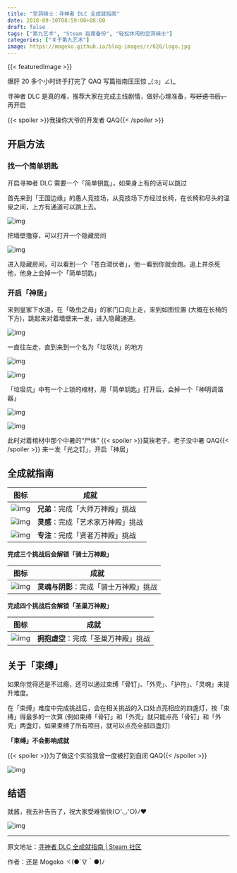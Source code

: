 ```yaml
---
title: "空洞骑士：寻神者 DLC 全成就指南"
date: 2018-09-30T08:59:00+08:00
draft: false
tags: ["第九艺术", "Steam 指南备份", "轻松休闲的空洞骑士"]
categories: ["关于第九艺术"]
image: https://mogeko.github.io/blog-images/r/020/logo.jpg
---
```


{{< featuredImage >}}

爆肝 20 多个小时终于打完了 QAQ
写篇指南压压惊 \_(:з」∠)\_

寻神者 DLC 是真的难，推荐大家在完成主线剧情，做好心理准备，~~写好遗书后，~~再开启

{{< spoiler >}}我操你大爷的开发者 QAQ{{< /spoiler >}}

<!-- more -->

## 开启方法

### 找一个简单钥匙

开启寻神者 DLC 需要一个「简单钥匙」，如果身上有的话可以跳过

首先来到「王国边缘」的愚人竞技场，从竞技场下方经过长椅，在长椅和尽头的温泉之间，上方有通道可以跳上去。

![img](https://steamuserimages-a.akamaihd.net/ugc/941706910127720802/3887766AB03FDE17ED254610E5333492A842F97D/)

把墙壁撸穿，可以打开一个隐藏房间

![img](https://steamuserimages-a.akamaihd.net/ugc/941706910127722487/ECB6722E2C094422AB7F31D3C51441479AB392B8/)

进入隐藏房间，可以看到一个「苍白潜伏者」，他一看到你就会跑。追上并杀死他，他身上会掉一个「简单钥匙」

### 开启「神居」

来到皇家下水道，在「吸虫之母」的家门口向上走，来到如图位置 (大概在长椅的下方)，跳起来对着墙壁来一发，进入隐藏通道。

![img](https://steamuserimages-a.akamaihd.net/ugc/941706910127731980/0B267B9D66B22E341901C01D8E6E85FE0EDE11A6/)

一直往左走，直到来到一个名为「垃圾坑」的地方

![img](https://steamuserimages-a.akamaihd.net/ugc/941706910127733672/EA2C53A1B6F0F14953B8E986E4C2DE10DAB4079F/)

![img](https://steamuserimages-a.akamaihd.net/ugc/941706910127735000/65E00823B261FC2CF1AF313C8645DA683F908C9E/)

「垃圾坑」中有一个上锁的棺材，用「简单钥匙」打开后，会掉一个「神明调谐器」

![img](https://steamuserimages-a.akamaihd.net/ugc/941706910127736304/4119CD178396BC63269BC57B13C8628413FC2C69/)

![img](https://steamuserimages-a.akamaihd.net/ugc/941706910127737280/F396BFF24C1C5E02CC809B54CDECB2826E79DC42/)

此时对着棺材中那个中暑的“尸体” {{< spoiler >}}莫挨老子，老子没中暑 QAQ{{< /spoiler >}} 来一发「光之钉」，开启「神居」

## 全成就指南

| 图标                                                                                                            | 成就                               |
| --------------------------------------------------------------------------------------------------------------- | ---------------------------------- |
| ![img](https://steamuserimages-a.akamaihd.net/ugc/941706910127529487/9937E1FABC4F0EA2FEEBAFD0B6F20C025B52AEEC/) | **兄弟**：完成「大师万神殿」挑战   |
| ![img](https://steamuserimages-a.akamaihd.net/ugc/941706910127530081/17F7D048DECF5C20BAB0A7BD11F2FAC5CACA050A/) | **灵感**：完成「艺术家万神殿」挑战 |
| ![img](https://steamuserimages-a.akamaihd.net/ugc/941706910127530647/382C7998E9B0B60A850D8BDF4C7F4A515A8B3481/) | **专注**：完成「贤者万神殿」挑战   |

**完成三个挑战后会解锁「骑士万神殿」**

| 图标                                                                                                            | 成就                                   |
| --------------------------------------------------------------------------------------------------------------- | -------------------------------------- |
| ![img](https://steamuserimages-a.akamaihd.net/ugc/941706910127531198/5857AE3A16211B09755B086F37F411ADEAD38131/) | **灵魂与阴影**：完成「骑士万神殿」挑战 |

**完成四个挑战后会解锁「圣巢万神殿」**

| 图标                                                                                                            | 成就                                 |
| --------------------------------------------------------------------------------------------------------------- | ------------------------------------ |
| ![img](https://steamuserimages-a.akamaihd.net/ugc/941706910127531615/671C16432F460CDD9EFF88D5C01B4ABC7CFE2703/) | **拥抱虚空**：完成「圣巢万神殿」挑战 |

## 关于「束缚」

如果你觉得还是不过瘾，还可以通过束缚「骨钉」、「外壳」、「护符」、「灵魂」来提升难度。

在「束缚」难度中完成挑战后，会在相关挑战的入口处点亮相应的四盏灯，按「束缚」得最多的一次算 (例如束缚「骨钉」和「外壳」就只能点亮「骨钉」和「外壳」两盏灯，如果束缚了所有项目，就可以点亮全部四盏灯)

**「束缚」不会影响成就**

{{< spoiler >}}为了做这个实验我曾一度被打到自闭 QAQ{{< /spoiler >}}

![img](https://steamuserimages-a.akamaihd.net/ugc/941706910127612824/BD136FFE9A6F394E584F627B32F2AFB747733473/)

## 结语

就酱，我去补告告了，祝大家受难愉快(○'◡'○)ﾉ♥

![img](https://steamuserimages-a.akamaihd.net/ugc/941706910124697569/9E941323DE8DFE4CBE8746FF52F92855E8807A73/)

---

原文地址：[寻神者 DLC 全成就指南 | Steam 社区](https://steamcommunity.com/sharedfiles/filedetails/?id=1526374935)

作者：还是 Mogeko ヾ(●´∇｀●)ﾉ
